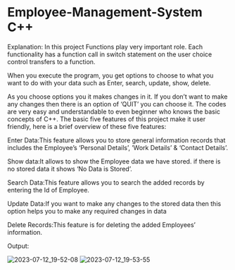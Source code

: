 # Employee-Management-System C++

Explanation:
In this project Functions play very important role.
Each functionality has a function call in switch statement on the user choice control transfers to a function.

When you execute the program, you get options to choose to what you want to do with your data such as Enter, search, update, show, delete.


As you choose options you it makes changes in it.
If you don’t want to make any changes then there is an option of ‘QUIT’ you can choose it.
The codes are very easy and understandable to even beginner who knows the basic concepts of C++.
The basic five features of this project make it user friendly, here is a brief overview of these five features:

Enter Data:This feature allows you to store general information records that includes the Employee’s ‘Personal Details’, ’Work Details’ & ‘Contact Details’.

Show data:It allows to show the Employee data we have stored. if there is no stored data it shows ‘No Data is Stored’.

Search Data:This feature allows you to search the added records by entering the Id of Employee.

Update Data:If you want to make any changes to the stored data then this option helps you to make any required changes in data

Delete Records:This feature is for deleting the added Employees’ information.

Output:

![2023-07-12_19-52-08](https://github.com/Yessenali-Yerkebulan/Employee-Management-System/assets/113698340/6f89b461-50d1-40a8-b596-3c93376b3f01)
![2023-07-12_19-53-55](https://github.com/Yessenali-Yerkebulan/Employee-Management-System/assets/113698340/0d2d229f-97be-4183-8c87-122e3526b1ca)
